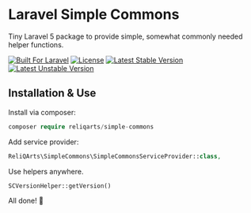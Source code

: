 # Laravel Simple Commons

Tiny Laravel 5 package to provide simple, somewhat commonly needed helper functions.

[![Built For Laravel](https://img.shields.io/badge/built%20for-laravel-red.svg?style=flat-square)](http://laravel.com)
[![License](https://poser.pugx.org/reliqarts/laravel-simple-commons/license?format=flat-square)](https://packagist.org/packages/reliqarts/laravel-simple-commons)
[![Latest Stable Version](https://poser.pugx.org/reliqarts/laravel-simple-commons/version?format=flat-square)](https://packagist.org/packages/reliqarts/laravel-simple-commons)
[![Latest Unstable Version](https://poser.pugx.org/reliqarts/laravel-simple-commons/v/unstable?format=flat-square)](//packagist.org/packages/reliqarts/laravel-simple-commons)

## Installation & Use

Install via composer:

```php
composer require reliqarts/simple-commons
```

Add service provider:

```php
ReliQArts\SimpleCommons\SimpleCommonsServiceProvider::class,
```

Use helpers anywhere.

```php
SCVersionHelper::getVersion()
```

All done! :beers: